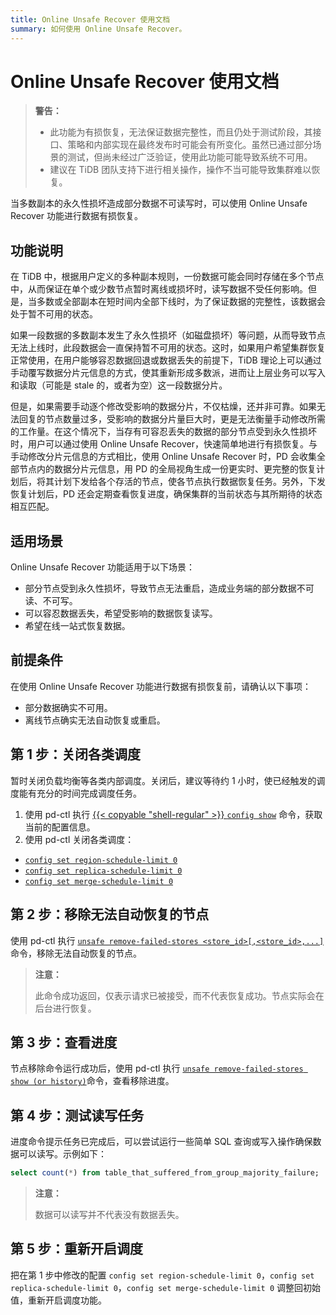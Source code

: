 ```yaml
---
title: Online Unsafe Recover 使用文档
summary: 如何使用 Online Unsafe Recover。
---
```


# Online Unsafe Recover 使用文档

> **警告：**
>
> - 此功能为有损恢复，无法保证数据完整性，而且仍处于测试阶段，其接口、策略和内部实现在最终发布时可能会有所变化。虽然已通过部分场景的测试，但尚未经过广泛验证，使用此功能可能导致系统不可用。
> - 建议在 TiDB 团队支持下进行相关操作，操作不当可能导致集群难以恢复。

当多数副本的永久性损坏造成部分数据不可读写时，可以使用 Online Unsafe Recover 功能进行数据有损恢复。

## 功能说明

在 TiDB 中，根据用户定义的多种副本规则，一份数据可能会同时存储在多个节点中，从而保证在单个或少数节点暂时离线或损坏时，读写数据不受任何影响。但是，当多数或全部副本在短时间内全部下线时，为了保证数据的完整性，该数据会处于暂不可用的状态。

如果一段数据的多数副本发生了永久性损坏（如磁盘损坏）等问题，从而导致节点无法上线时，此段数据会一直保持暂不可用的状态。这时，如果用户希望集群恢复正常使用，在用户能够容忍数据回退或数据丢失的前提下，TiDB 理论上可以通过手动覆写数据分片元信息的方式，使其重新形成多数派，进而让上层业务可以写入和读取（可能是 stale 的，或者为空）这一段数据分片。

但是，如果需要手动逐个修改受影响的数据分片，不仅枯燥，还并非可靠。如果无法回复的节点数量过多，受影响的数据分片量巨大时，更是无法衡量手动修改所需的工作量。在这个情况下，当存有可容忍丢失的数据的部分节点受到永久性损坏时，用户可以通过使用 Online Unsafe Recover，快速简单地进行有损恢复。与手动修改分片元信息的方式相比，使用 Online Unsafe Recover 时，PD 会收集全部节点内的数据分片元信息，用 PD 的全局视角生成一份更实时、更完整的恢复计划后，将其计划下发给各个存活的节点，使各节点执行数据恢复任务。另外，下发恢复计划后，PD 还会定期查看恢复进度，确保集群的当前状态与其所期待的状态相互匹配。

## 适用场景

Online Unsafe Recover 功能适用于以下场景：

* 部分节点受到永久性损坏，导致节点无法重启，造成业务端的部分数据不可读、不可写。
* 可以容忍数据丢失，希望受影响的数据恢复读写。
* 希望在线一站式恢复数据。

## 前提条件

在使用 Online Unsafe Recover 功能进行数据有损恢复前，请确认以下事项：

* 部分数据确实不可用。
* 离线节点确实无法自动恢复或重启。

## 第 1 步：关闭各类调度

暂时关闭负载均衡等各类内部调度。关闭后，建议等待约 1 小时，使已经触发的调度能有充分的时间完成调度任务。

1. 使用 pd-ctl 执行 [{{< copyable "shell-regular" >}} `config show`](/pd-control.md#config-show--set-option-value--placement-rules) 命令，获取当前的配置信息。
2. 使用 pd-ctl 关闭各类调度：
  * [`config set region-schedule-limit 0`](/pd-control.md#config-show--set-option-value--placement-rules)
  * [`config set replica-schedule-limit 0`](/pd-control.md#config-show--set-option-value--placement-rules)
  * [`config set merge-schedule-limit 0`](/pd-control.md#config-show--set-option-value--placement-rules)

## 第 2 步：移除无法自动恢复的节点

使用 pd-ctl 执行 [`unsafe remove-failed-stores <store_id>[,<store_id>,...]`](/pd-control.md#unsafe-remove-failed-stores-store-ids--show--history)命令，移除无法自动恢复的节点。

> **注意：**
>
> 此命令成功返回，仅表示请求已被接受，而不代表恢复成功。节点实际会在后台进行恢复。

## 第 3 步：查看进度

节点移除命令运行成功后，使用 pd-ctl 执行 [`unsafe remove-failed-stores show (or history)`](/pd-control.md#config-show--set-option-value--placement-rules)命令，查看移除进度。

## 第 4 步：测试读写任务

进度命令提示任务已完成后，可以尝试运行一些简单 SQL 查询或写入操作确保数据可以读写。示例如下：

```sql
select count(*) from table_that_suffered_from_group_majority_failure;
```

> **注意：**
>
> 数据可以读写并不代表没有数据丢失。

## 第 5 步：重新开启调度

把在第 1 步中修改的配置 `config set region-schedule-limit 0`，`config set replica-schedule-limit 0`，`config set merge-schedule-limit 0` 调整回初始值，重新开启调度功能。